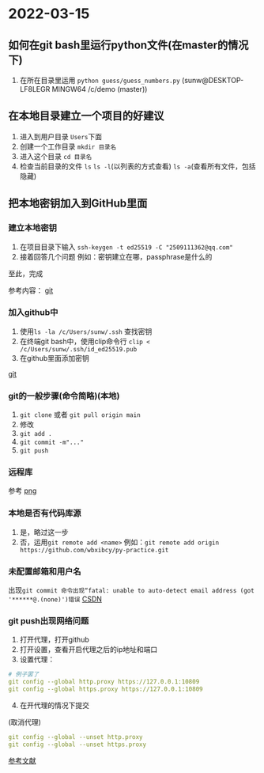 # 2022-03-15

##  如何在git bash里运行python文件(在master的情况下)
1. 在所在目录里运用 `python guess/guess_numbers.py`
(sunw@DESKTOP-LF8LEGR MINGW64 /c/demo (master))


## 在本地目录建立一个项目的好建议
1. 进入到用户目录 `Users`下面
2. 创建一个工作目录  `mkdir 目录名`
3. 进入这个目录 `cd 目录名`
4. 检查当前目录的文件 `ls` `ls -l`(以列表的方式查看) `ls -a`(查看所有文件，包括隐藏)

## 把本地密钥加入到GitHub里面

### 建立本地密钥
1. 在项目目录下输入 `ssh-keygen -t ed25519 -C "2509111362@qq.com"`
2. 接着回答几个问题 例如：密钥建立在哪，passphrase是什么的

至此，完成

参考内容：
[git](https://docs.github.com/cn/authentication/connecting-to-github-with-ssh/generating-a-new-ssh-key-and-adding-it-to-the-ssh-agent)


### 加入github中
1. 使用`ls -la /c/Users/sunw/.ssh` 查找密钥
2. 在终端git bash中，使用clip命令行 `clip < /c/Users/sunw/.ssh/id_ed25519.pub`
3. 在github里面添加密钥

[git](https://docs.github.com/cn/authentication/connecting-to-github-with-ssh/adding-a-new-ssh-key-to-your-github-account)

### git的一般步骤(命令简略)(本地)
1. `git clone`  或者 `git pull origin main`
2. 修改
3. `git add .`
4. `git commit -m"..."`
5. `git push`


### 远程库
参考
[png](C:\Users\sunw\Desktop\软件\数据科学\实验室)


### 本地是否有代码库源
1. 是，略过这一步
2. 否，运用`git remote add <name>`   例如：`git remote add origin https://github.com/wbxibcy/py-practice.git`

### 未配置邮箱和用户名
出现`git commit 命令出现“fatal: unable to auto-detect email address (got '******@.(none)')错误`
[CSDN](https://blog.csdn.net/weixin_44022515/article/details/105967226)

### git push出现网络问题
1. 打开代理，打开github
2. 打开设置，查看开启代理之后的ip地址和端口
3. 设置代理：
```yaml
# 例子罢了
git config --global http.proxy https://127.0.0.1:10809
git config --global https.proxy https://127.0.0.1:10809
```
4. 在开代理的情况下提交

(取消代理)
```yaml
git config --global --unset http.proxy
git config --global --unset https.proxy
```
[参考文献](https://juejin.cn/post/6993189081769312269)
